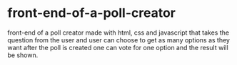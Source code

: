 # front-end-of-a-poll-creator
front-end of a poll creator made with html, css and javascript that takes the question from the user and user can choose to get as many options as they want after the poll is created one can vote for one option and the result will be shown.    
